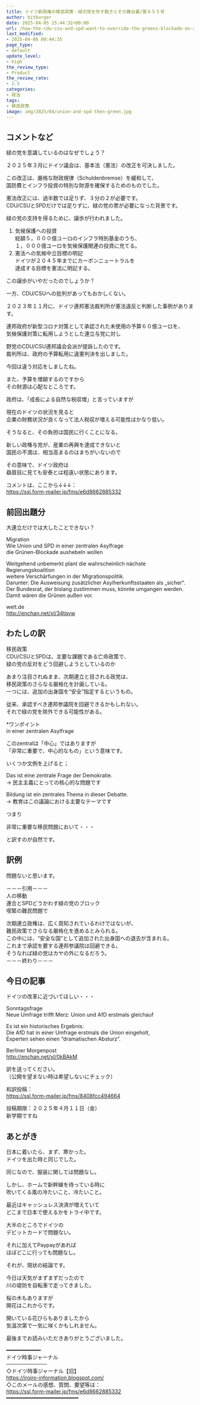 ```yaml
---
title: ドイツ新政権の移民政策：緑の党を外す動きとその舞台裏/第８５５号
author: bitburger
date: 2025-04-05 15:44:32+00:00
url: /how-the-cdu-csu-and-spd-want-to-override-the-greens-blockade-on-a-key-asylum-issue/
last_modified:
- 2025-04-06 00:44:35
page_type:
- default
update_level:
- high
the_review_type:
- Product
the_review_rate:
- 2.5
categories:
- 政治
tags:
- 移民政策
image: img/2025/04/union-and-spd-then-green.jpg
---
```

## コメントなど 

緑の党を意識しているのはなぜでしょう？

２０２５年３月にドイツ議会は、基本法（憲法）の改正を可決しました。

この改正は、厳格な財政規律（Schuldenbremse）を緩和して、  
国防費とインフラ投資の特別な財源を確保するためのものでした。

憲法改正には、過半数では足りず、３分の２が必要です。  
CDU/CSUとSPDだけでは足りずに、緑の党の票が必要になった背景です。

緑の党の支持を得るために、譲歩が行われました。

<ol class="wp-block-list">
  <li>
    気候保護への投資<br />総額５，０００億ユーロのインフラ特別基金のうち、<br />１，０００億ユーロを気候保護関連の投資に充てる。
  </li>
  <li>
    憲法への気候中立目標の明記<br />ドイツが２０４５年までにカーボンニュートラルを<br />達成する目標を憲法に明記する。
  </li>
</ol>

この譲歩がいやだったのでしょうか？

一方、CDU/CSUへの批判があってもおかしくない。

２０２３年１１月に、ドイツ連邦憲法裁判所が憲法違反と判断した事例があります。 

連邦政府が新型コロナ対策として承認された未使用の予算６０億ユーロを、  
気候保護対策に転用しようとした連立与党に対し

野党のCDU/CSU連邦議会会派が提訴したのです。  
裁判所は、政府の予算転用に違憲判決を出しました。

今回は違う対応をしましたね。

また、予算を増額するのですから  
その財源は心配なところです。

<span class="fz-20px"><span class="bold-red">政府は、「成長による自然な税収増」</span></span>と言っていますが

現在のドイツの状況を見ると  
企業の財務状況が良くなって法人税収が増える可能性はかなり低い。

そうなると、その負担は国民に行くことになる。

新しい政権与党が、<span class="fz-20px"><span class="bold-red"><span class="marker-under">産業の再興を達成できないと<br />国民の不満は、相当高まる</span></span></span>のはまちがいないので

その意味で、ドイツ政府は  
<span class="fz-20px"><span class="bold-red"><span class="marker-under">贔屓目に見ても安泰とは程遠い</span></span></span>状態にあります。

コメントは、ここから↓↓↓：  
<https://ssl.form-mailer.jp/fms/e6d8662885332>

## 前回出題分 

大連立だけでは大したことできない？

Migration  
Wie Union und SPD in einer zentralen Asylfrage  
die Grünen-Blockade aushebeln wollen

Weitgehend unbemerkt plant die wahrscheinlich nächste Regierungskoalition  
weitere Verschärfungen in der Migrationspolitik.  
Darunter: Die Ausweisung zusätzlicher Asylherkunftsstaaten als „sicher“.  
Der Bundesrat, der bislang zustimmen muss, könnte umgangen werden.  
Damit wären die Grünen außen vor.

welt.de  
<http://enchan.net/xl/34tqvw>

## わたしの訳 

移民政策  
CDU/CSUとSPDは、主要な課題である亡命政策で、  
緑の党の反対をどう回避しようとしているのか

あまり注目されぬまま、次期連立と目される政党は、  
移民政策のさらなる厳格化を計画している。  
一つには、追加の出身国を“安全”指定するというもの。

従来、承認すべき連邦参議院を回避できるかもしれない。  
それで緑の党を除外できる可能性がある。

*ワンポイント  
in einer zentralen Asylfrage

このzentralは「中心」ではありますが  
「非常に重要で、中心的なもの」という意味です。

いくつか文例を上げると；

Das ist eine zentrale Frage der Demokratie.  
→ 民主主義にとっての核心的な問題です

Bildung ist ein zentrales Thema in dieser Debatte.  
→ 教育はこの議論における主要なテーマです

つまり

非常に重要な移民問題において・・・

と訳すのが自然です。

## 訳例 

問題ないと思います。

－－－引用－－－  
人の移動  
連合とSPDどうかわす緑の党のブロック  
喫緊の難民問題で

次期連立政権は、広く周知されているわけではないが、  
難民政策でさらなる厳格化を進めるとみられる。  
この中には、“安全な国”として追加された出身国への退去が含まれる。  
これまで承認を要する連邦参議院は回避できる。  
そうなれば緑の党はカヤの外になるだろう。  
－－－終わり－－－

## 今日の記事 

ドイツの改革に近づいてほしい・・・

Sonntagsfrage  
Neue Umfrage trifft Merz: Union und AfD erstmals gleichauf

Es ist ein historisches Ergebnis:  
Die AfD hat in einer Umfrage erstmals die Union eingeholt,  
Experten sehen einen &#8220;dramatischen Absturz&#8221;.

Berliner Morgenpost  
<http://enchan.net/xl/0kBAkM>

訳を送ってください。  
（公開を望まない時は希望しないにチェック）

和訳投稿：  
<https://ssl.form-mailer.jp/fms/8408fcc494664>

投稿期限：２０２５年４月１１日（金）  
新学期ですね

## あとがき 

日本に着いたら、まず、寒かった。  
ドイツを出た時と同じでした。

同じなので、服装に関しては問題なし。

しかし、ホームで新幹線を待っている時に  
吹いてくる風の冷たいこと、冷たいこと。

最近はキャッシュレス決済が増えていて  
どこまで日本で使えるかをトライ中です。

大半のところでドイツの  
デビットカードで問題ない。

それに加えてPaypayがあれば  
ほぼどこに行っても問題なし。

それが、現状の結論です。

今日は天気がまずまずだったので  
川の堤防を自転車で走ってきました。

桜の木もありますが  
開花はこれからです。

開いている花びらもありましたから  
気温次第で一気に咲くかもしれません。

最後までお読みいただきありがとうございました。

━━━━━━━━━━━  
ドイツ時事ジャーナル  
───────────  
◇ドイツ時事ジャーナル【旧】  
<https://iroiro-information.blogspot.com/>  
◇このメールの感想、質問、要望等は：  
<https://ssl.form-mailer.jp/fms/e6d8662885332>  
━━━━━━━━━━━━━━━━━━━━━━━